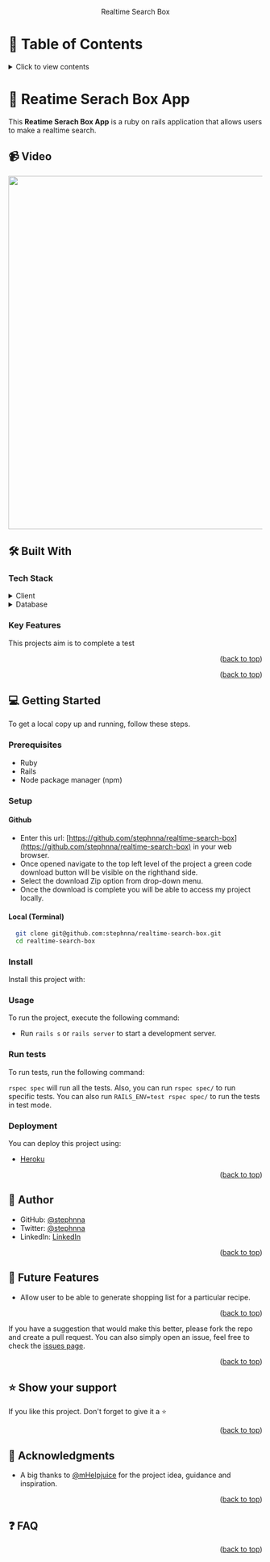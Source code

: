 <a name="readme-top"></a>


<div align="center">
  Realtime Search Box
  <br/>
</div>

<!-- TABLE OF CONTENTS -->

# 📗 Table of Contents

<details>
  <summary>Click to view contents</summary>
  <ol>
    <li>
      <a href="#about-project">📖 About the Project</a>
        <ul>
          <li><a href="#video">📹 Video</a></li>
          <li>
            <a href="#built-with">🛠 Built With</a>
            <ul>
              <li><a href="#tech-stack">Tech Stack</a></li>
              <li><a href="#key-features">Key Features</a></li>
            </ul>
          </li>
          <li><a href="#live-demo">🚀 Live Demo</a></li>
        </ul>
    </li>
    <li>
      <a href="#getting-started">💻 Getting Started</a>
      <ul>
        <li><a href="#setup">Setup</a></li>
        <li><a href="#prerequisites">Prerequisites</a></li>
        <li><a href="#install">Install</a></li>
        <li><a href="#usage">Usage</a></li>
        <li><a href="#run-tests">Run tests</a></li>
        <li><a href="#deployment">Deployment</a></li>
      </ul>
    </li>
    <li><a href="#authors">👥 Authors</a></li>
    <li><a href="#future-features">🔭 Future Features</a></li>
    <li><a href="#contributing">🤝 Contributing</a></li>
    <li><a href="#support">⭐️ Show your support</a></li>
    <li><a href="#acknowledgements">🙏 Acknowledgements</a></li>
    <li><a href="#faq">❓ FAQ</a></li>
    <li><a href="#license">📝 License</a></li>
  </ol>
</details>

<!-- PROJECT DESCRIPTION -->

# 📖 Reatime Serach Box App <a name="about-project"></a>

This **Reatime Serach Box App** is a ruby on rails application that allows users to make a realtime search.

## 📹 Video <a name="video"></a>

<div align="center">
  <img width="700" src="recipe-app.gif" />
</div>


## 🛠 Built With <a name="built-with"></a>

### Tech Stack <a name="tech-stack"></a>

<details>
  <summary>Client</summary>
  <ul>
    <li><a href="https://reactjs.org/">Rails</a></li>
    <li><a href="https://javascript.com/">Javascript</a></li>
    <li><a href="https://getbootstrap.com/">Ruby</a></li>
  </ul>
</details>

<details>
<summary>Database</summary>
  <ul>
    <li><a href="https://www.postgresql.org/">PostgreSQL</a></li>
  </ul>
</details>

<!-- Features -->

### Key Features <a name="key-features"></a>

This projects aim is to complete a test

<p align="right">(<a href="#readme-top">back to top</a>)</p>

<p align="right">(<a href="#readme-top">back to top</a>)</p>

<!-- GETTING STARTED -->

## 💻 Getting Started <a name="getting-started"></a>

To get a local copy up and running, follow these steps.

### Prerequisites

- Ruby
- Rails
- Node package manager (npm)

### Setup

#### Github
- Enter this url: [https://github.com/stephnna/realtime-search-box](https://github.com/stephnna/realtime-search-box) in your web browser.
- Once opened navigate to the top left level of the project a green code download button will be visible on the righthand side.
- Select the download Zip option from drop-down menu.
- Once the download is complete you will be able to access my project locally.

#### Local (Terminal)

```sh
  git clone git@github.com:stephnna/realtime-search-box.git
  cd realtime-search-box
```

### Install

Install this project with:

<!--

```sh
  cd realtime-search-box
  bundle install
```
--->

### Usage

To run the project, execute the following command:

- Run `rails s` or `rails server` to start a development server.

### Run tests

To run tests, run the following command:

`rspec spec` will run all the tests.
Also, you can run `rspec spec/` to run specific tests.
You can also run `RAILS_ENV=test rspec spec/` to run the tests in test mode.

### Deployment

You can deploy this project using:

- [Heroku](https://heroku.com/)

<p align="right">(<a href="#readme-top">back to top</a>)</p>

<!-- AUTHOR -->

## 👥 Author <a name="authors"></a>

- GitHub: [@stephnna](https://github.com/stephnna)
- Twitter: [@stephnna](https://twitter.com/stephnna)
- LinkedIn: [LinkedIn](https://www.linkedin.com/in/stephen-ezea/)

<p align="right">(<a href="#readme-top">back to top</a>)</p>

<!-- FUTURE FEATURES -->

## 🔭 Future Features <a name="future-features"></a>

- Allow user to be able to generate shopping list for a particular recipe.

<p align="right">(<a href="#readme-top">back to top</a>)</p>

<!-- CONTRIBUTING -->


If you have a suggestion that would make this better, please fork the repo and create a pull request. You can also simply open an issue, feel free to check the [issues page](../../issues/).

<p align="right">(<a href="#readme-top">back to top</a>)</p>

<!-- SUPPORT -->

## ⭐️ Show your support <a name="support"></a>

If you like this project. Don't forget to give it a ⭐️

<p align="right">(<a href="#readme-top">back to top</a>)</p>

<!-- ACKNOWLEDGEMENTS -->

## 🙏 Acknowledgments <a name="acknowledgements"></a>

- A big thanks to [@mHelpjuice](https://helpjuice.com/) for the project idea, guidance and inspiration.

<p align="right">(<a href="#readme-top">back to top</a>)</p>

<!-- FAQ  -->

## ❓ FAQ <a name="faq"></a>


<p align="right">(<a href="#readme-top">back to top</a>)</p>
